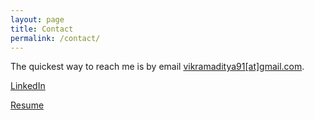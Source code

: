 ```yaml
---
layout: page
title: Contact
permalink: /contact/
---
```


The quickest way to reach me is by email [vikramaditya91[at]gmail.com](mailto:vikramaditya91@gmail.com).

[LinkedIn](https://www.linkedin.com/in/vikramaditya-gaonkar/)

[Resume](https://drive.google.com/file/d/1BPF7-QVlMBgVyM_qGWhiq5hsex4-hfOV/view)

